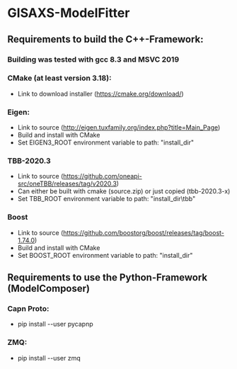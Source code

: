# GISAXS-ModelFitter

## Requirements to build the C++-Framework:
### Building was tested with gcc 8.3 and MSVC 2019
### CMake (at least version 3.18):
- Link to download installer (https://cmake.org/download/)
### Eigen:
- Link to source (http://eigen.tuxfamily.org/index.php?title=Main_Page)
- Build and install with CMake
- Set EIGEN3_ROOT environment variable to path: "install_dir\"
### TBB-2020.3
- Link to source (https://github.com/oneapi-src/oneTBB/releases/tag/v2020.3)
- Can either be built with cmake (source.zip) or just copied (tbb-2020.3-x)
- Set TBB_ROOT environment variable to path: "install_dir\tbb"
### Boost
- Link to source (https://github.com/boostorg/boost/releases/tag/boost-1.74.0)
- Build and install with CMake
- Set BOOST_ROOT environment variable to path: "install_dir\"
## Requirements to use the Python-Framework (ModelComposer)
### Capn Proto:
- pip install --user pycapnp
### ZMQ:
- pip install --user zmq
